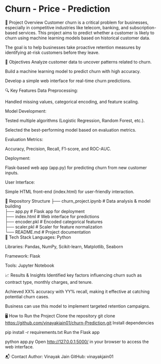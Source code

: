 # Churn - Price - Prediction

📌 Project Overview
Customer churn is a critical problem for businesses, especially in competitive industries like telecom, banking, and subscription-based services. This project aims to predict whether a customer is likely to churn using machine learning models based on historical customer data.

The goal is to help businesses take proactive retention measures by identifying at-risk customers before they leave.

🎯 Objectives
Analyze customer data to uncover patterns related to churn.

Build a machine learning model to predict churn with high accuracy.

Develop a simple web interface for real-time churn predictions.

🔍 Key Features
Data Preprocessing:

Handled missing values, categorical encoding, and feature scaling.

Model Development:

Tested multiple algorithms (Logistic Regression, Random Forest, etc.).

Selected the best-performing model based on evaluation metrics.

Evaluation Metrics:

Accuracy, Precision, Recall, F1-score, and ROC-AUC.

Deployment:

Flask-based web app (app.py) for predicting churn from new customer inputs.

User Interface:

Simple HTML front-end (index.html) for user-friendly interaction.

📂 Repository Structure
├── churn_project.ipynb      # Data analysis & model building  
├── app.py                   # Flask app for deployment  
├── index.html               # Web interface for predictions  
├── encoder.pkl              # Encoded categorical features  
├── scaler.pkl               # Scaler for feature normalization  
└── README.md                # Project documentation  
🚀 Tech Stack
Languages: Python

Libraries: Pandas, NumPy, Scikit-learn, Matplotlib, Seaborn

Framework: Flask

Tools: Jupyter Notebook

📈 Results & Insights
Identified key factors influencing churn such as contract type, monthly charges, and tenure.

Achieved XX% accuracy with YY% recall, making it effective at catching potential churn cases.

Business can use this model to implement targeted retention campaigns.

🖥️ How to Run the Project
Clone the repository
git clone https://github.com/vinayakjain01/churn-Prediction.git
Install dependencies

pip install -r requirements.txt
Run the Flask app

python app.py
Open http://127.0.0.1:5000/ in your browser to access the web interface.

📬 Contact
Author: Vinayak Jain
GitHub: vinayakjain01
